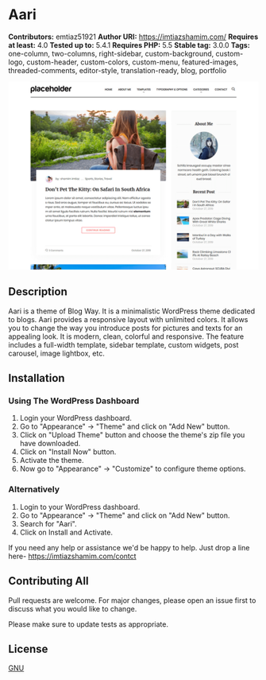# Aari

**Contributors:** emtiaz51921
**Author URI:** https://imtiazshamim.com/
**Requires at least:** 4.0
**Tested up to:** 5.4.1
**Requires PHP:** 5.5
**Stable tag:** 3.0.0
**Tags:** one-column, two-columns, right-sidebar, custom-background, custom-logo, custom-header, custom-colors, custom-menu, featured-images, threaded-comments, editor-style, translation-ready, blog, portfolio

![header](https://raw.githubusercontent.com/emtiaz51921/Aari/master/screenshot.png)

## Description

Aari is a theme of Blog Way. It is a minimalistic WordPress theme dedicated to blogs. Aari provides a responsive layout with unlimited colors. It allows you to change the way you introduce posts for pictures and texts for an appealing look. It is modern, clean, colorful and responsive. The feature includes a full-width template, sidebar template, custom widgets, post carousel, image lightbox, etc.

## Installation

### Using The WordPress Dashboard

1. Login your WordPress dashboard.
2. Go to "Appearance" -> "Theme" and click on "Add New" button.
3. Click on "Upload Theme" button and choose the theme's zip file you have downloaded.
4. Click on "Install Now" button.
5. Activate the theme.
6. Now go to "Appearance" -> "Customize" to configure theme options.

### Alternatively

1. Login to your WordPress dashboard.
2. Go to "Appearance" -> "Theme" and click on "Add New" button.
3. Search for "Aari".
4. Click on Install and Activate.

If you need any help or assistance we'd be happy to help. Just drop a line here- https://imtiazshamim.com/contct

## Contributing All

Pull requests are welcome. For major changes, please open an issue first to discuss what you would like to change.

Please make sure to update tests as appropriate.

## License

[GNU](https://www.gnu.org/licenses/gpl-3.0.en.html)
